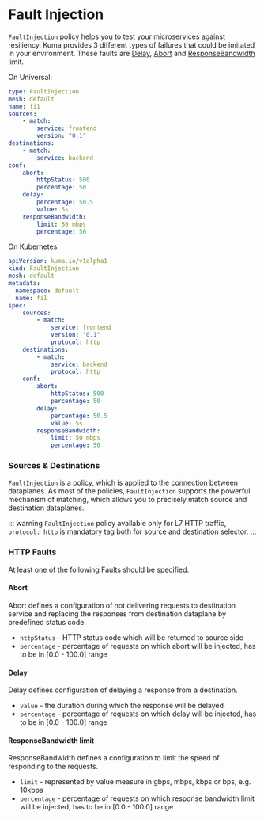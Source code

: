 # Fault Injection

`FaultInjection` policy helps you to test your microservices against resiliency. Kuma provides 3 different types of failures that could be imitated in your environment. 
These faults are [Delay](#delay), [Abort](#abort) and [ResponseBandwidth](#responsebandwidth-limit) limit.

On Universal:

```yaml
type: FaultInjection
mesh: default
name: fi1
sources:
    - match:
        service: frontend
        version: "0.1"
destinations:
    - match:
        service: backend
conf:        
    abort:
        httpStatus: 500
        percentage: 50
    delay:
        percentage: 50.5
        value: 5s
    responseBandwidth:
        limit: 50 mbps
        percentage: 50    
```

On Kubernetes:

```yaml
apiVersion: kuma.io/v1alpha1
kind: FaultInjection
mesh: default
metadata:
  namespace: default
  name: fi1
spec:
    sources:
        - match:
            service: frontend
            version: "0.1"
            protocol: http
    destinations:
        - match:
            service: backend
            protocol: http
    conf:        
        abort:
            httpStatus: 500
            percentage: 50
        delay:
            percentage: 50.5
            value: 5s
        responseBandwidth:
            limit: 50 mbps
            percentage: 50 
```

### Sources & Destinations
`FaultInjection` is a policy, which is applied to the connection between dataplanes. As most of the policies, `FaultInjection` supports the powerful mechanism of matching, which allows you to precisely match source and destination dataplanes.

::: warning
`FaultInjection` policy available only for L7 HTTP traffic, `protocol: http` is mandatory tag both for source and destination selector.
:::

### HTTP Faults

At least one of the following Faults should be specified.
#### Abort

Abort defines a configuration of not delivering requests to destination service and replacing the responses from destination dataplane by
predefined status code.

- `httpStatus` -  HTTP status code which will be returned to source side
- `percentage` - percentage of requests on which abort will be injected, has to be in [0.0 - 100.0] range

#### Delay

Delay defines configuration of delaying a response from a destination.

- `value` - the duration during which the response will be delayed
- `percentage` - percentage of requests on which delay will be injected, has to be in [0.0 - 100.0] range

#### ResponseBandwidth limit

ResponseBandwidth defines a configuration to limit the speed of responding to the requests.

- `limit` - represented by value measure in gbps, mbps, kbps or bps, e.g. 10kbps
- `percentage` - percentage of requests on which response bandwidth limit will be injected, has to be in [0.0 - 100.0] range
